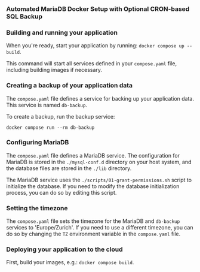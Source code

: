 ### **Automated MariaDB Docker Setup with Optional CRON-based SQL Backup**

### Building and running your application

When you're ready, start your application by running:
`docker compose up --build`.

This command will start all services defined in your `compose.yaml` file, including building images if necessary.

### Creating a backup of your application data

The `compose.yaml` file defines a service for backing up your application data. This service is named `db-backup`.

To create a backup, run the backup service:

`docker compose run --rm db-backup`

### Configuring MariaDB

The `compose.yaml` file defines a MariaDB service. The configuration for MariaDB is stored in the `./mysql-conf.d` directory on your host system, and the database files are stored in the `./lib` directory.

The MariaDB service uses the `./scripts/01-grant-permissions.sh` script to initialize the database. If you need to modify the database initialization process, you can do so by editing this script.

### Setting the timezone

The `compose.yaml` file sets the timezone for the MariaDB and `db-backup` services to 'Europe/Zurich'. If you need to use a different timezone, you can do so by changing the `TZ` environment variable in the `compose.yaml` file.

### Deploying your application to the cloud

First, build your images, e.g.: `docker compose build`.
